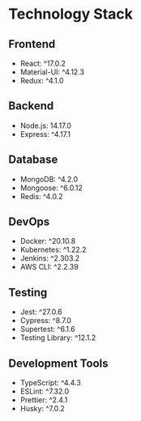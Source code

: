 # Technology Stack

## Frontend
- React: ^17.0.2
- Material-UI: ^4.12.3
- Redux: ^4.1.0

## Backend
- Node.js: 14.17.0
- Express: ^4.17.1

## Database
- MongoDB: ^4.2.0
- Mongoose: ^6.0.12
- Redis: ^4.0.2

## DevOps
- Docker: ^20.10.8
- Kubernetes: ^1.22.2
- Jenkins: ^2.303.2
- AWS CLI: ^2.2.39

## Testing
- Jest: ^27.0.6
- Cypress: ^8.7.0
- Supertest: ^6.1.6
- Testing Library: ^12.1.2

## Development Tools
- TypeScript: ^4.4.3
- ESLint: ^7.32.0
- Prettier: ^2.4.1
- Husky: ^7.0.2

